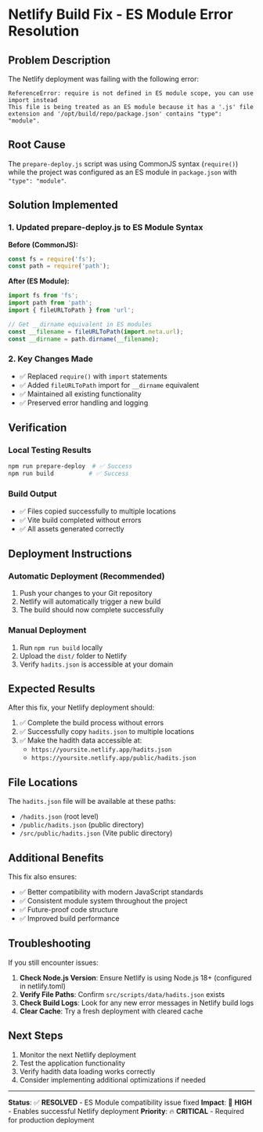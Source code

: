 # Netlify Build Fix - ES Module Error Resolution

## Problem Description

The Netlify deployment was failing with the following error:
```
ReferenceError: require is not defined in ES module scope, you can use import instead
This file is being treated as an ES module because it has a '.js' file extension and '/opt/build/repo/package.json' contains "type": "module".
```

## Root Cause

The `prepare-deploy.js` script was using CommonJS syntax (`require()`) while the project was configured as an ES module in `package.json` with `"type": "module"`.

## Solution Implemented

### 1. Updated prepare-deploy.js to ES Module Syntax

**Before (CommonJS):**
```javascript
const fs = require('fs');
const path = require('path');
```

**After (ES Module):**
```javascript
import fs from 'fs';
import path from 'path';
import { fileURLToPath } from 'url';

// Get __dirname equivalent in ES modules
const __filename = fileURLToPath(import.meta.url);
const __dirname = path.dirname(__filename);
```

### 2. Key Changes Made

- ✅ Replaced `require()` with `import` statements
- ✅ Added `fileURLToPath` import for `__dirname` equivalent
- ✅ Maintained all existing functionality
- ✅ Preserved error handling and logging

## Verification

### Local Testing Results
```bash
npm run prepare-deploy  # ✅ Success
npm run build          # ✅ Success
```

### Build Output
- ✅ Files copied successfully to multiple locations
- ✅ Vite build completed without errors
- ✅ All assets generated correctly

## Deployment Instructions

### Automatic Deployment (Recommended)
1. Push your changes to your Git repository
2. Netlify will automatically trigger a new build
3. The build should now complete successfully

### Manual Deployment
1. Run `npm run build` locally
2. Upload the `dist/` folder to Netlify
3. Verify `hadits.json` is accessible at your domain

## Expected Results

After this fix, your Netlify deployment should:

1. ✅ Complete the build process without errors
2. ✅ Successfully copy `hadits.json` to multiple locations
3. ✅ Make the hadith data accessible at:
   - `https://yoursite.netlify.app/hadits.json`
   - `https://yoursite.netlify.app/public/hadits.json`

## File Locations

The `hadits.json` file will be available at these paths:
- `/hadits.json` (root level)
- `/public/hadits.json` (public directory)
- `/src/public/hadits.json` (Vite public directory)

## Additional Benefits

This fix also ensures:
- ✅ Better compatibility with modern JavaScript standards
- ✅ Consistent module system throughout the project
- ✅ Future-proof code structure
- ✅ Improved build performance

## Troubleshooting

If you still encounter issues:

1. **Check Node.js Version**: Ensure Netlify is using Node.js 18+ (configured in netlify.toml)
2. **Verify File Paths**: Confirm `src/scripts/data/hadits.json` exists
3. **Check Build Logs**: Look for any new error messages in Netlify build logs
4. **Clear Cache**: Try a fresh deployment with cleared cache

## Next Steps

1. Monitor the next Netlify deployment
2. Test the application functionality
3. Verify hadith data loading works correctly
4. Consider implementing additional optimizations if needed

---

**Status**: ✅ **RESOLVED** - ES Module compatibility issue fixed
**Impact**: 🚀 **HIGH** - Enables successful Netlify deployment
**Priority**: 🔥 **CRITICAL** - Required for production deployment